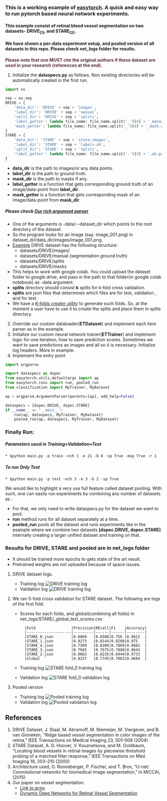 ### This is a working example of [easytorch](https://github.com/sraashis/easytorch). A quick and easy way to run pytorch based neural network experiments. 
#### This example consist of retinal blood vessel segmentation on two datasets- DRIVE<sub>[1]</sub>, and STARE<sub>[2]</sub>. 
#### We have shown a per-data experiment setup, and pooled version of all datasets in this repo. Please check net_logs folder for results.

**<font color="#592e37">Please note that one **MUST cite the original authors** if these dataset are used in your research (references at the end).
 </font>**

1. Initialize the **dataspecs.py** as follows. Non existing directories will be automatically created in the first run.
```python
import os

sep = os.sep
DRIVE = {
    'data_dir': 'DRIVE' + sep + 'images',
    'label_dir': 'DRIVE' + sep + 'manual',
    'split_dir': 'DRIVE' + sep + 'splits',
    'label_getter': lambda file_name: file_name.split('_')[0] + '_manual1.gif',
    'mask_getter': lambda file_name: file_name.split('_')[0] + '_mask.gif'
}
STARE = {
    'data_dir': 'STARE' + sep + 'stare-images',
    'label_dir': 'STARE' + sep + 'labels-ah',
    'split_dir': 'STARE' + sep + 'splits',
    'label_getter': lambda file_name: file_name.split('.')[0] + '.ah.pgm',
}

```
* **data_dir** is the path to images/or any data points.
* **label_dir** is the path to ground truth.
* **mask_dir** is the path to masks if any.
* **label_getter** is a function that gets corresponding ground truth of an image/data-point from **label_dir**.
* **mask_getter** is a function that gets corresponding mask of an image/data-point from **mask_dir**.

##### Please check [Our rich argument parser](https://github.com/sraashis/easytorch/blob/master/easytorch/utils/defaultargs.py)
* One of the arguments is -data/--dataset_dir which points to the root directory of the dataset. 
* So the program looks for an image (say. image_001.png) in dataset_dir/data_dir/images/image_001.png.
* [Example](https://github.com/sraashis/easytorch/tree/master/example) DRIVE dataset has the following structure:
    * datasets/DRIVE/images/
    * datasets/DRIVE/manual (segmentation ground truth)
    * datasets/DRIVE/splits
    * datasets/DRIVE/masks
* This helps to work with google colab. You could upload the dataset folder to google drive, and pass in the path to that folder(in google colab notebook) as -data argument.
* **splits** directory should consist **k** splits for k-fold cross validation. 
* **splits** are json files that determines which files are for test, validation , and for test.
* We have a [K-folds creater utility](https://github.com/sraashis/easytorch/blob/master/easytorch/utils/datautils.py) to generate such folds. So, at the moment a user have to use it to create the splits and place them in splits directory.

2. Override our custom dataloader(**ETDataset**) and implement each item parser as in the example.
3. Initialize our custom neural network trainer(**ETTrainer**) and implement logic for one iteration, how to save prediction scores. Sometimes we want to save predictions as images and all so it is necessary. Initialize log headers. More in example.
4. Implement the entry point

```python
import argparse

import dataspecs as dspec
from easytorch.utils.defaultargs import ap
from easytorch.runs import run, pooled_run
from classification import MyTrainer, MyDataset

ap = argparse.ArgumentParser(parents=[ap], add_help=False)

dataspecs = [dspec.DRIVE, dspec.STARE]
if __name__ == "__main__":
    run(ap, dataspecs, MyTrainer, MyDataset)
    pooled_run(ap, dataspecs, MyTrainer, MyDataset)
```
### Finally Run:

##### Parameters used in **Training+Validation+Test**
    * $python main.py -p train -nch 1 -e 21 -b 8 -sp True -mxp True -r 1
##### To run **Only Test**
    * $python main.py -p test -nch 3 -e 3 -b 2 -sp True

We would like to highlight a very use full feature called dataset pooling. With such, one can easily run experiments by combining any number of datasets as :
* For that, we only need to write dataspecs.py for the dataset we want to pool.
* **run** method runs for all dataset separately  at a time.
* **pooled_run** pools all the dataset and runs experiments like in the example where we combine two datasets **[dspec.DRIVE, dspec.STARE]** internally creating a larger unified dataset and training on that.
### Results for DRIVE, STARE and pooled are in net_logs folder
* It should be trained more epochs to gets state of the art result. 
* Pretrained weights are not uploaded because of space issues.

1. DRIVE dataset logs.
    * Training log
        ![DRIVE training log](net_logs/DRIVE/DRIVE_training_log.png)
    * Validation log
        ![DRIVE training log](net_logs/DRIVE/DRIVE_validation_log.png)

2. We ran 5-fold cross validation for STARE dataset. The following are logs of the first fold.
    * Scores for each folds, and global(combining all folds) in net_logs/STARE/_global_test_scores.csv
    
            |Fold                |Precision|REcall|F1    |Accuracy|
            |--------------------|---------|------|------|--------|
            |STARE_0.json        |0.8869   |0.6588|0.756 |0.9612  |
            |STARE_1.json        |0.8273   |0.8144|0.8208|0.975   |
            |STARE_4.json        |0.7509   |0.8309|0.7889|0.9682  |
            |STARE_3.json        |0.7945   |0.7675|0.7808|0.9643  |
            |STARE_2.json        |0.8663   |0.8235|0.8444|0.9731  |
            |Global              |0.8237   |0.7745|0.7983|0.9684  |

    * Training log
        ![STARE fold_0 training log](net_logs/STARE/STARE_0_training_log.png)
    * Validation log
        ![STARE fold_0 validation log](net_logs/STARE/STARE_0_training_log.png)

3. Pooled version
    * Training log
        ![Pooled training log](net_logs/pooled/pooled_training_log.png)
    * Validation log
        ![Pooled validation log](net_logs/pooled/pooled_validation_log.png)
        
## References
1. DRIVE Dataset, J. Staal, M. Abramoff, M. Niemeijer, M. Viergever, and B. van Ginneken, “Ridge based vessel segmentation in color images of the retina,” IEEE Transactions on Medical Imaging 23, 501–509 (2004)
2. STARE Dataset, A. D. Hoover, V. Kouznetsova, and M. Goldbaum, “Locating blood vessels in retinal images by piecewise threshold
       probing of a matched filter response,” IEEE Transactions on Med. Imaging 19, 203–210 (2000)
3. Architecture used, O. Ronneberger, P. Fischer, and T. Brox, “U-net: Convolutional networks for biomedical image segmentation,” in
    MICCAI, (2015)
4. Our paper on vessel segmentation:
    * [Link to arxiv](https://arxiv.org/abs/1903.07803)
    * [Dynamic Deep Networks for Retinal Vessel Segmentation](https://www.frontiersin.org/articles/10.3389/fcomp.2020.00035/abstract)